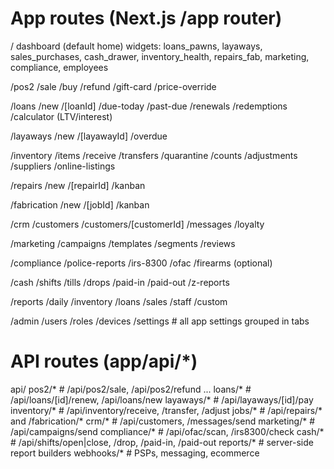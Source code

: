 # App routes (Next.js /app router)

/
  dashboard (default home)
    widgets:
      loans_pawns, layaways, sales_purchases, cash_drawer,
      inventory_health, repairs_fab, marketing, compliance, employees

/pos2
  /sale
  /buy
  /refund
  /gift-card
  /price-override

/loans
  /new
  /[loanId]
  /due-today
  /past-due
  /renewals
  /redemptions
  /calculator  (LTV/interest)

/layaways
  /new
  /[layawayId]
  /overdue

/inventory
  /items
  /receive
  /transfers
  /quarantine
  /counts
  /adjustments
  /suppliers
  /online-listings

/repairs
  /new
  /[repairId]
  /kanban

/fabrication
  /new
  /[jobId]
  /kanban

/crm
  /customers
  /customers/[customerId]
  /messages
  /loyalty

/marketing
  /campaigns
  /templates
  /segments
  /reviews

/compliance
  /police-reports
  /irs-8300
  /ofac
  /firearms (optional)

/cash
  /shifts
  /tills
  /drops
  /paid-in
  /paid-out
  /z-reports

/reports
  /daily
  /inventory
  /loans
  /sales
  /staff
  /custom

/admin
  /users
  /roles
  /devices
  /settings              # all app settings grouped in tabs

# API routes (app/api/*)
api/
  pos2/*                 # /api/pos2/sale, /api/pos2/refund ...
  loans/*                # /api/loans/[id]/renew, /api/loans/new
  layaways/*             # /api/layaways/[id]/pay
  inventory/*            # /api/inventory/receive, /transfer, /adjust
  jobs/*                 # /api/repairs/* and /fabrication/*
  crm/*                  # /api/customers, /messages/send
  marketing/*            # /api/campaigns/send
  compliance/*           # /api/ofac/scan, /irs8300/check
  cash/*                 # /api/shifts/open|close, /drop, /paid-in, /paid-out
  reports/*              # server-side report builders
  webhooks/*             # PSPs, messaging, ecommerce
